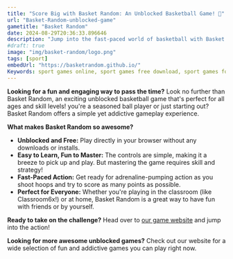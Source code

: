 ```yaml
---
title: "Score Big with Basket Random: An Unblocked Basketball Game! 🏀"
url: "Basket-Random-unblocked-game"
gametitle: "Basket Random"
date: 2024-08-29T20:36:33.896646
description: "Jump into the fast-paced world of basketball with Basket Random, a fun and jumping unblocked game perfect for a quick pick-me-up. Play online for free and challenge your skills!"
#draft: true
image: "img/basket-random/logo.png"
tags: [sport]
embedUrl: "https://basketrandom.github.io/"
Keywords: sport games online, sport games free download, sport games for kids, sports games free, basket random unblocked, basket random 76, basket random 66, basket random download, basket random - 1001, basket random tyrone
---
```


**Looking for a fun and engaging way to pass the time?**  Look no further than Basket Random, an exciting unblocked basketball game that's perfect for all ages and skill levels! you're a seasoned ball player or just starting out? Basket Random offers a simple yet addictive gameplay experience. 

**What makes Basket Random so awesome?**

* **Unblocked and Free:** Play directly in your browser without any downloads or installs. 
* **Easy to Learn, Fun to Master:** The controls are simple, making it a breeze to pick up and play. But mastering the game requires skill and strategy!
* **Fast-Paced Action:**  Get ready for adrenaline-pumping action as you shoot hoops and try to score as many points as possible. 
* **Perfect for Everyone:** Whether you're playing in the classroom (like Classroom6x!) or at home, Basket Random is a great way to have fun with friends or by yourself. 

**Ready to take on the challenge?**  Head over to [our game website](https://online-generator.github.io/unblockedgames/) and jump into the action!

**Looking for more awesome unblocked games?** Check out our website for a wide selection of fun and addictive games you can play right now. 
